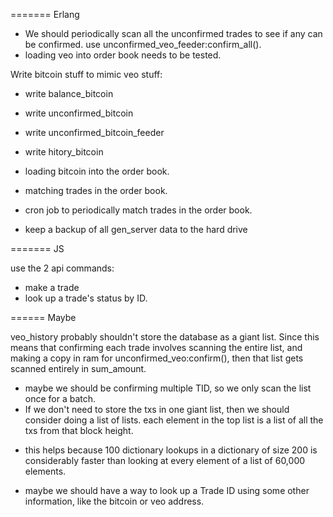 ======= Erlang

* We should periodically scan all the unconfirmed trades to see if any can be confirmed. use unconfirmed_veo_feeder:confirm_all().
* loading veo into order book needs to be tested.

Write bitcoin stuff to mimic veo stuff:
* write balance_bitcoin
* write unconfirmed_bitcoin
* write unconfirmed_bitcoin_feeder
* write hitory_bitcoin
* loading bitcoin into the order book.


* matching trades in the order book.
- cron job to periodically match trades in the order book.

* keep a backup of all gen_server data to the hard drive



======= JS

use the 2 api commands:
* make a trade
* look up a trade's status by ID.




====== Maybe

veo_history probably shouldn't store the database as a giant list. Since this means that confirming each trade involves scanning the entire list, and making a copy in ram for unconfirmed_veo:confirm(), then that list gets scanned entirely in sum_amount.
* maybe we should be confirming multiple TID, so we only scan the list once for a batch.
* If we don't need to store the txs in one giant list, then we should consider doing a list of lists. each element in the top list is a list of all the txs from that block height.
- this helps because 100 dictionary lookups in a dictionary of size 200 is considerably faster than looking at every element of a list of 60,000 elements.

* maybe we should have a way to look up a Trade ID using some other information, like the bitcoin or veo address.

